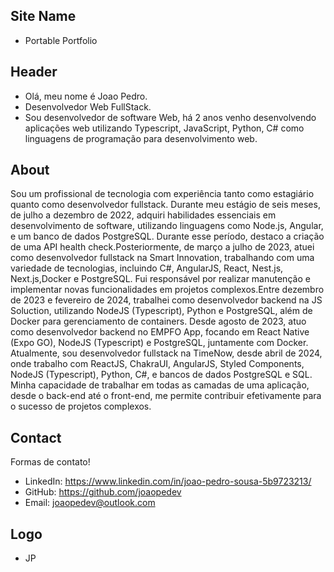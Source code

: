 ## Site Name
- Portable Portfolio

## Header
- Olá, meu nome é Joao Pedro. 
- Desenvolvedor Web FullStack.
- Sou desenvolvedor de software Web, há 2 anos venho desenvolvendo aplicações web utilizando Typescript, JavaScript, Python, C# como linguagens de programação para desenvolvimento web.

## About
Sou um profissional de tecnologia com experiência tanto como estagiário quanto como desenvolvedor fullstack. Durante meu estágio de seis meses, de julho a dezembro de 2022, adquiri habilidades essenciais em desenvolvimento de software, utilizando linguagens como Node.js, Angular, e um banco de dados PostgreSQL. Durante esse período, destaco a criação de uma API health check.Posteriormente, de março a julho de 2023, atuei como desenvolvedor fullstack na Smart Innovation, trabalhando com uma variedade de tecnologias, incluindo C#, AngularJS, React, Nest.js, Next.js,Docker e PostgreSQL. Fui responsável por realizar manutenção e implementar novas funcionalidades em projetos complexos.Entre dezembro de 2023 e fevereiro de 2024, trabalhei como desenvolvedor backend na JS Soluction, utilizando NodeJS (Typescript), Python e PostgreSQL, além de Docker para gerenciamento de containers. Desde agosto de 2023, atuo como desenvolvedor backend no EMPFO App, focando em React Native (Expo GO), NodeJS (Typescript) e PostgreSQL, juntamente com Docker. Atualmente, sou desenvolvedor fullstack na TimeNow, desde abril de 2024, onde trabalho com ReactJS, ChakraUI, AngularJS, Styled Components, NodeJS (Typescript), Python, C#, e bancos de dados PostgreSQL e SQL. Minha capacidade de trabalhar em todas as camadas de uma aplicação, desde o back-end até o front-end, me permite contribuir efetivamente para o sucesso de projetos complexos.

## Contact
Formas de contato!
- LinkedIn: https://www.linkedin.com/in/joao-pedro-sousa-5b9723213/
- GitHub: https://github.com/joaopedev
- Email: joaopedev@outlook.com

## Logo
- JP